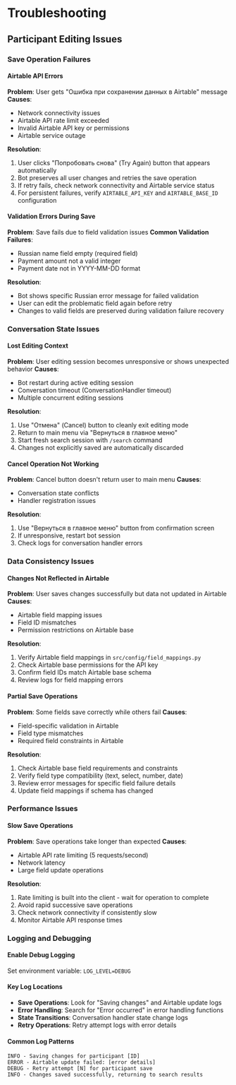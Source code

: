 # Troubleshooting

## Participant Editing Issues

### Save Operation Failures

#### Airtable API Errors
**Problem**: User gets "Ошибка при сохранении данных в Airtable" message
**Causes**: 
- Network connectivity issues
- Airtable API rate limit exceeded
- Invalid Airtable API key or permissions
- Airtable service outage

**Resolution**:
1. User clicks "Попробовать снова" (Try Again) button that appears automatically
2. Bot preserves all user changes and retries the save operation
3. If retry fails, check network connectivity and Airtable service status
4. For persistent failures, verify `AIRTABLE_API_KEY` and `AIRTABLE_BASE_ID` configuration

#### Validation Errors During Save
**Problem**: Save fails due to field validation issues
**Common Validation Failures**:
- Russian name field empty (required field)
- Payment amount not a valid integer
- Payment date not in YYYY-MM-DD format

**Resolution**: 
- Bot shows specific Russian error message for failed validation
- User can edit the problematic field again before retry
- Changes to valid fields are preserved during validation failure recovery

### Conversation State Issues

#### Lost Editing Context
**Problem**: User editing session becomes unresponsive or shows unexpected behavior
**Causes**:
- Bot restart during active editing session
- Conversation timeout (ConversationHandler timeout)
- Multiple concurrent editing sessions

**Resolution**:
1. Use "Отмена" (Cancel) button to cleanly exit editing mode
2. Return to main menu via "Вернуться в главное меню"
3. Start fresh search session with `/search` command
4. Changes not explicitly saved are automatically discarded

#### Cancel Operation Not Working
**Problem**: Cancel button doesn't return user to main menu
**Causes**: 
- Conversation state conflicts
- Handler registration issues

**Resolution**:
1. Use "Вернуться в главное меню" button from confirmation screen
2. If unresponsive, restart bot session
3. Check logs for conversation handler errors

### Data Consistency Issues

#### Changes Not Reflected in Airtable
**Problem**: User saves changes successfully but data not updated in Airtable
**Causes**:
- Airtable field mapping issues
- Field ID mismatches
- Permission restrictions on Airtable base

**Resolution**:
1. Verify Airtable field mappings in `src/config/field_mappings.py`
2. Check Airtable base permissions for the API key
3. Confirm field IDs match Airtable base schema
4. Review logs for field mapping errors

#### Partial Save Operations
**Problem**: Some fields save correctly while others fail
**Causes**:
- Field-specific validation in Airtable
- Field type mismatches
- Required field constraints in Airtable

**Resolution**:
1. Check Airtable base field requirements and constraints
2. Verify field type compatibility (text, select, number, date)
3. Review error messages for specific field failure details
4. Update field mappings if schema has changed

### Performance Issues

#### Slow Save Operations
**Problem**: Save operations take longer than expected
**Causes**:
- Airtable API rate limiting (5 requests/second)
- Network latency
- Large field update operations

**Resolution**:
1. Rate limiting is built into the client - wait for operation to complete
2. Avoid rapid successive save operations
3. Check network connectivity if consistently slow
4. Monitor Airtable API response times

### Logging and Debugging

#### Enable Debug Logging
Set environment variable: `LOG_LEVEL=DEBUG`

#### Key Log Locations
- **Save Operations**: Look for "Saving changes" and Airtable update logs
- **Error Handling**: Search for "Error occurred" in error handling functions
- **State Transitions**: Conversation handler state change logs
- **Retry Operations**: Retry attempt logs with error details

#### Common Log Patterns
```
INFO - Saving changes for participant [ID]
ERROR - Airtable update failed: [error details]
DEBUG - Retry attempt [N] for participant save
INFO - Changes saved successfully, returning to search results
```